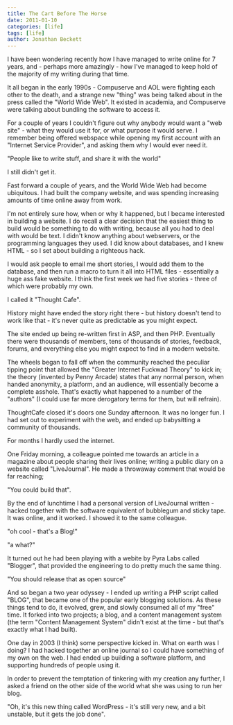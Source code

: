 ```yaml
---
title: The Cart Before The Horse
date: 2011-01-10
categories: [life]
tags: [life]
author: Jonathan Beckett
---
```


I have been wondering recently how I have managed to write online for 7 years, and - perhaps more amazingly - how I've managed to keep hold of the majority of my writing during that time.

It all began in the early 1990s - Compuserve and AOL were fighting each other to the death, and a strange new "thing" was being talked about in the press called the "World Wide Web". It existed in academia, and Compuserve were talking about bundling the software to access it.

For a couple of years I couldn't figure out why anybody would want a "web site" - what they would use it for, or what purpose it would serve. I remember being offered webspace while opening my first account with an "Internet Service Provider", and asking them why I would ever need it.

"People like to write stuff, and share it with the world"

I still didn't get it.

Fast forward a couple of years, and the World Wide Web had become ubiquitous. I had built the company website, and was spending increasing amounts of time online away from work.

I'm not entirely sure how, when or why it happened, but I became interested in building a website. I do recall a clear decision that the easiest thing to build would be something to do with writing, because all you had to deal with would be text. I didn't know anything about webservers, or the programming languages they used. I did know about databases, and I knew HTML - so I set about building a righteous hack.

I would ask people to email me short stories, I would add them to the database, and then run a macro to turn it all into HTML files - essentially a huge ass fake website. I think the first week we had five stories - three of which were probably my own.

I called it "Thought Cafe".

History might have ended the story right there - but history doesn't tend to work like that - it's never quite as predictable as you might expect.

The site ended up being re-written first in ASP, and then PHP. Eventually there were thousands of members, tens of thousands of stories, feedback, forums, and everything else you might expect to find in a modern website.

The wheels began to fall off when the community reached the peculiar tipping point that allowed the "Greater Internet Fuckwad Theory" to kick in; the theory (invented by Penny Arcade) states that any normal person, when handed anonymity, a platform, and an audience, will essentially become a complete asshole. That's exactly what happened to a number of the "authors" (I could use far more derogatory terms for them, but will refrain).

ThoughtCafe closed it's doors one Sunday afternoon. It was no longer fun. I had set out to experiment with the web, and ended up babysitting a community of thousands.

For months I hardly used the internet.

One Friday morning, a colleague pointed me towards an article in a magazine about people sharing their lives online; writing a public diary on a website called "LiveJournal". He made a throwaway comment that would be far reaching;

"You could build that".

By the end of lunchtime I had a personal version of LiveJournal written - hacked together with the software equivalent of bubblegum and sticky tape. It was online, and it worked. I showed it to the same colleague.

"oh cool - that's a Blog!"

"a what?"

It turned out he had been playing with a webite by Pyra Labs called "Blogger", that provided the engineering to do pretty much the same thing.

"You should release that as open source"

And so began a two year odyssey - I ended up writing a PHP script called "BLOG", that became one of the popular early blogging solutions. As these things tend to do, it evolved, grew, and slowly consumed all of my "free" time. It forked into two projects; a blog, and a content management system (the term "Content Management System" didn't exist at the time - but that's exactly what I had built).

One day in 2003 (I think) some perspective kicked in. What on earth was I doing? I had hacked together an online journal so I could have something of my own on the web. I had ended up building a software platform, and supporting hundreds of people using it.

In order to prevent the temptation of tinkering with my creation any further, I asked a friend on the other side of the world what she was using to run her blog.

"Oh, it's this new thing called WordPress - it's still very new, and a bit unstable, but it gets the job done".